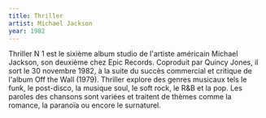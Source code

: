 ```yaml
---
title: Thriller
artist: Michael Jackson
year: 1982
---
```


Thriller N 1 est le sixième album studio de l'artiste américain Michael Jackson, son deuxième chez Epic Records. Coproduit par Quincy Jones, il sort le 30 novembre 1982, à la suite du succès commercial et critique de l'album Off the Wall (1979). Thriller explore des genres musicaux tels le funk, le post-disco, la musique soul, le soft rock, le R&B et la pop. Les paroles des chansons sont variées et traitent de thèmes comme la romance, la paranoïa ou encore le surnaturel.